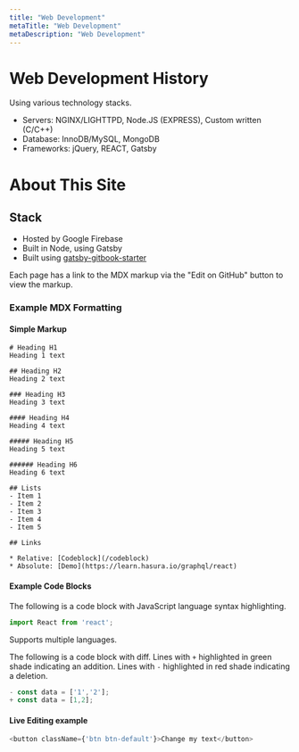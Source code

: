 ```yaml
---
title: "Web Development"
metaTitle: "Web Development"
metaDescription: "Web Development"
---
```


# Web Development History

Using various technology stacks. 

- Servers: NGINX/LIGHTTPD, Node.JS (EXPRESS), Custom written (C/C++)
- Database: InnoDB/MySQL, MongoDB
- Frameworks: jQuery, REACT, Gatsby

# About This Site

## Stack

- Hosted by Google Firebase
- Built in Node, using Gatsby
- Built using [gatsby-gitbook-starter](https://www.gatsbyjs.com/starters/hasura/gatsby-gitbook-starter)

Each page has a link to the MDX markup via the "Edit on GitHub" button to view the markup. 

### Example MDX Formatting

#### Simple Markup

```mdx
# Heading H1
Heading 1 text

## Heading H2
Heading 2 text

### Heading H3
Heading 3 text

#### Heading H4
Heading 4 text

##### Heading H5
Heading 5 text

###### Heading H6
Heading 6 text

## Lists
- Item 1
- Item 2
- Item 3
- Item 4
- Item 5

## Links

* Relative: [Codeblock](/codeblock)
* Absolute: [Demo](https://learn.hasura.io/graphql/react)
```

#### Example Code Blocks

The following is a code block with JavaScript language syntax highlighting.

```javascript
import React from 'react';
```

Supports multiple languages.

The following is a code block with diff. Lines with `+` highlighted in green shade indicating an addition. Lines with `-` highlighted in red shade indicating a deletion.

```javascript
- const data = ['1','2'];
+ const data = [1,2];
```

#### Live Editing example

```javascript react-live=true
<button className={'btn btn-default'}>Change my text</button>
```